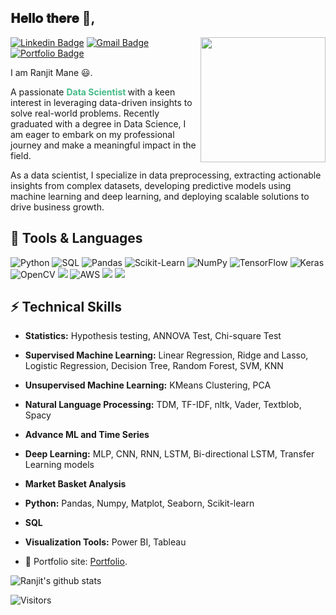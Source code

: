 <h2> 𝐇𝐞𝐥𝐥𝐨 𝐭𝐡𝐞𝐫𝐞 👋, </h2>

<img align='right' src='https://user-images.githubusercontent.com/5713670/87202985-820dcb80-c2b6-11ea-9f56-7ec461c497c3.gif' width='200"'>

[![Linkedin Badge](https://img.shields.io/badge/-Ranjit%20Mane-blue?style=flat-square&logo=Linkedin&logoColor=white&link=https://linkedin.com/in/ranjit-mane-9a49a6294/)](https://linkedin.com/in/ranjit-mane-9a49a6294/) 
[![Gmail Badge](https://img.shields.io/badge/-maneranjit4@gmail.com-c14438?style=flat-square&logo=Gmail&logoColor=white&link=mailto:maneranjit4@gmail.com)](mailto:maneranjit4@gmail.com)
[![Portfolio Badge](https://img.shields.io/badge/-Ranjit's%20Portfolio-blue?style=flat-square&logo=github&logoColor=white&link=https://maneranjit4.github.io/ranjit-portfolio/)](https://maneranjit4.github.io/ranjit-portfolio/)

I am Ranjit Mane 😃. 
<p> A passionate <b style="color:#44bb88;"> Data Scientist </b> with a keen interest in leveraging data-driven insights to solve real-world problems. Recently graduated with a degree in Data Science, I am eager to embark on my professional journey and make a meaningful impact in the field.</p>
<p> As a data scientist, I specialize in data preprocessing, extracting actionable insights from complex datasets, developing predictive models using machine learning and deep learning, and deploying scalable solutions to drive business growth.</p>

## 🤖 Tools & Languages
![Python](https://img.shields.io/badge/-Python-000?&logo=Python)
![SQL](https://img.shields.io/badge/-SQL-000?&logo=MySQL)
![Pandas](https://img.shields.io/badge/-Pandas-000?&logo=Pandas)
![Scikit-Learn](https://img.shields.io/badge/-Scikit--Learn-000?&logo=Scikitlearn)
![NumPy](https://img.shields.io/badge/-NumPy-000?&logo=numpy)
![TensorFlow](https://img.shields.io/badge/-TensorFlow-000?&logo=TensorFlow)
![Keras](https://img.shields.io/badge/-Keras-000?&logo=keras)
![OpenCV](https://img.shields.io/badge/-OpenCV-000?&logo=opencv)
![](https://img.shields.io/badge/-SciPy-000?&logo=Scipy)
![AWS](https://img.shields.io/badge/-AWS-000?&logo=Amazon-AWS&logoColor=F90)
![](https://img.shields.io/badge/-Tableau-000?&logo=tableau)
![](https://img.shields.io/badge/-Power%20BI-000?&logo=powerbi)


## ⚡ Technical Skills
- **Statistics:** Hypothesis testing, ANNOVA Test, Chi-square Test
- **Supervised Machine Learning:** Linear Regression, Ridge and Lasso, Logistic Regression, Decision Tree, Random Forest, SVM, KNN
- **Unsupervised Machine Learning:** KMeans Clustering, PCA
- **Natural Language Processing:** TDM, TF-IDF, nltk, Vader, Textblob, Spacy
- **Advance ML and Time Series**
- **Deep Learning:** MLP, CNN, RNN, LSTM, Bi-directional LSTM, Transfer Learning models
- **Market Basket Analysis**
- **Python:** Pandas, Numpy, Matplot, Seaborn, Scikit-learn
- **SQL**
- **Visualization Tools:** Power BI, Tableau


- 🎯 Portfolio site: [Portfolio](https://maneranjit4.github.io/ranjit-portfolio/).


![Ranjit's github stats](https://github-readme-stats.vercel.app/api?username=maneranjit4&hide=[%22issues%22]&show_icons=true)

![Visitors](https://api.visitorbadge.io/api/visitors?path=https%3A%2F%2Fgithub.com%2Fmaneranjit4%2F&label=Visitors&countColor=%23263759)

